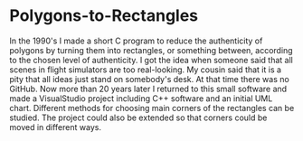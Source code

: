 # Polygons-to-Rectangles
In the 1990's I made a short C program to reduce the authenticity of polygons by turning them into rectangles, or something between, according to the chosen level of authenticity.  I got the idea when someone said that all scenes in flight simulators are too real-looking.  My cousin said that it is a pity that all ideas just stand on somebody's desk.  At that time there was no GitHub.  Now more than 20 years later I returned to this small software and made a VisualStudio project including C++ software and an initial UML chart.  Different methods for choosing main corners of the rectangles can be studied.  The project could also be extended so that corners could be moved in different ways.

